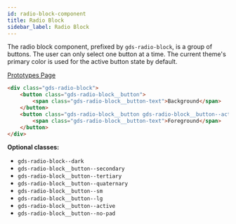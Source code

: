 ```yaml
---
id: radio-block-component
title: Radio Block
sidebar_label: Radio Block
---
```


The radio block component, prefixed by `gds-radio-block`, is a group of buttons. The user can only select one button at a time. The current theme's primary color is used for the active button state by default.

<p style="margin-bottom: 0.8em">
    <a href="https://ds.gumgum.com/stable/index.html#gds-radio-block" target="_blank">Prototypes Page</a>
</p>

```html
<div class="gds-radio-block">
    <button class="gds-radio-block__button">
        <span class="gds-radio-block__button-text">Background</span>
    </button>
    <button class="gds-radio-block__button gds-radio-block__button--active">
        <span class="gds-radio-block__button-text">Foreground</span>
    </button>
</div>
```

__Optional classes:__

- `gds-radio-block--dark`
- `gds-radio-block__button--secondary`
- `gds-radio-block__button--tertiary`
- `gds-radio-block__button--quaternary`
- `gds-radio-block__button--sm`
- `gds-radio-block__button--lg`
- `gds-radio-block__button--active`
- `gds-radio-block__button--no-pad`
